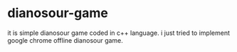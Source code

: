 # dianosour-game
it is simple dianosour game coded in c++ language. 
i just tried to implement google chrome offline dianosour game.









































